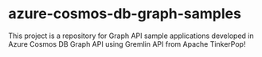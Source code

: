 # azure-cosmos-db-graph-samples
This project is a repository for Graph API sample applications developed in Azure Cosmos DB Graph API using Gremlin API from Apache TinkerPop!
